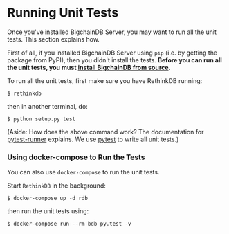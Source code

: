 # Running Unit Tests

Once you've installed BigchainDB Server, you may want to run all the unit tests. This section explains how.

First of all, if you installed BigchainDB Server using `pip` (i.e. by getting the package from PyPI), then you didn't install the tests. **Before you can run all the unit tests, you must [install BigchainDB from source](setup-run-node.html#how-to-install-bigchaindb-from-source).**

To run all the unit tests, first make sure you have RethinkDB running:

```text
$ rethinkdb
```

then in another terminal, do:

```text
$ python setup.py test
```

(Aside: How does the above command work? The documentation for [pytest-runner](https://pypi.python.org/pypi/pytest-runner) explains. We use [pytest](http://docs.pytest.org/en/latest/) to write all unit tests.)


### Using docker-compose to Run the Tests

You can also use `docker-compose` to run the unit tests.

Start `RethinkDB` in the background:

```text
$ docker-compose up -d rdb
```

then run the unit tests using:

```text
$ docker-compose run --rm bdb py.test -v
```

